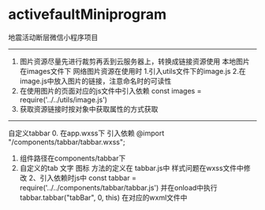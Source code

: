# activefaultMiniprogram
地震活动断层微信小程序项目
********************************************
1. 图片资源尽量先进行裁剪再丢到云服务器上，转换成链接资源使用
  本地图片 在images文件下 
  网络图片资源在使用时 
  1.引入utils文件下的image.js
  2.在image.js中放入图片的链接，注意命名时的可读性
  3. 在使用图片的页面对应的js文件中引入依赖
    const images = require('../../utils/image.js')
  4. 获取资源链接时按对象中获取属性的方式获取
********************************************
自定义tabbar
0. 在app.wxss下 引入依赖 
    @import "/components/tabbar/tabbar.wxss";
1. 组件路径在components/tabbar下
2. 自定义的tab 文字 图标 方法的定义在 tabbar.js中 样式问题在wxss文件中修改
2、引入依赖时js中 const tabbar = require('../../components/tabbar/tabbar.js') 并在onload中执行 tabbar.tabbar("tabBar", 0, this)
    在对应的wxml文件中
    <import src='../../components/tabbar/tabbar.wxml'/>
    <template is="tabbar" data="{{tabBar:bindData.tabBar}}"/>
    * tabbar 设置的每一个tab都需要引入
3.tabbar的方法 在使用时在组件中添加事件，然后暴露给父组件，
父组件获取子组件的方法并在自身定义的方法中使用子组件的方法
eg  tab组件下的switchTab功能的实现： 
1.在组件中绑定tap、 
2.在组件JS文件中添加事件，并通过 module.exports 暴露
3.父组件接受暴露出来的事件后 在自身文件下定义方法 并执行 子组件的事件
**********************************************
